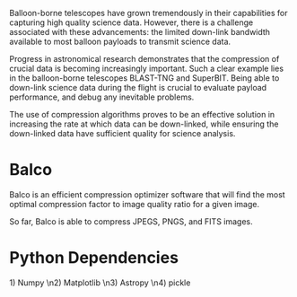 Balloon-borne telescopes have grown tremendously in their capabilities for capturing high quality science
data. However, there is a challenge associated with these advancements: the limited down-link bandwidth
available to most balloon payloads to transmit science data. 

Progress in astronomical research
demonstrates that the compression of crucial data is becoming increasingly important. Such a clear
example lies in the balloon-borne telescopes BLAST-TNG and SuperBIT. Being able to down-link science
data during the flight is crucial to evaluate payload performance, and debug any inevitable problems. 

The use of compression algorithms proves to be an effective solution in increasing the rate at which data can
be down-linked, while ensuring the down-linked data have sufficient quality for science analysis.

<h1>Balco</h1> 
Balco is an efficient compression optimizer software that will find the most optimal compression factor to image quality ratio for a given image.


So far, Balco is able to compress JPEGS, PNGS, and FITS images.


<h1>Python Dependencies</h1>
1) Numpy
\n2) Matplotlib
\n3) Astropy
\n4) pickle
